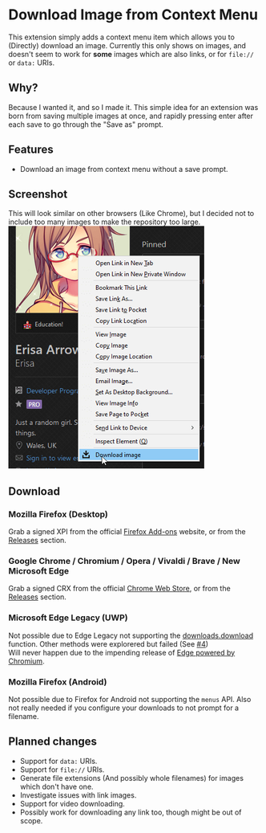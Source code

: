 # Download Image from Context Menu

This extension simply adds a context menu item which allows you to (Directly) download an image. Currently this only shows on images, and doesn't seem to work for **some** images which are also links, or for `file://` or `data:` URIs.

## Why?
Because I wanted it, and so I made it. This simple idea for an extension was born from saving multiple images at once, and rapidly pressing enter after each save to go through the "Save as" prompt.

## Features
- Download an image from context menu without a save prompt.

## Screenshot
This will look similar on other browsers (Like Chrome), but I decided not to include too many images to make the repository too large.  
![An example screenshot of a right click menu which has "Download image" at the bottom](/.github-resources/example.png)

## Download

### Mozilla Firefox (Desktop)
Grab a signed XPI from the official [Firefox Add-ons](https://addons.mozilla.org/en-GB/firefox/addon/download-image/) website, or from the [Releases](https://github.com/Erisa/download-image/releases) section.

### Google Chrome / Chromium / Opera / Vivaldi / Brave / New Microsoft Edge
Grab a signed CRX from the official [Chrome Web Store](https://chrome.google.com/webstore/detail/download-image-from-conte/fihdnfkfpjmipmlggdknalpfjjnjbboj), or from the [Releases](https://github.com/Erisa/download-image/releases) section.

### Microsoft Edge Legacy (UWP)
Not possible due to Edge Legacy not supporting the [downloads.download](https://developer.mozilla.org/docs/Mozilla/Add-ons/WebExtensions/API/downloads/download) function. Other methods were explorered but failed (See [#4](https://github.com/Erisa/download-image/issues/4))  
Will never happen due to the impending release of [Edge powered by Chromium](https://blogs.windows.com/msedgedev/2019/11/04/edge-chromium-release-candidate-get-ready/).

### Mozilla Firefox (Android)
Not possible due to Firefox for Android not supporting the `menus` API.
Also not really needed if you configure your downloads to not prompt for a filename.

## Planned changes
- Support for `data:` URIs.
- Support for `file://` URIs.
- Generate file extensions (And possibly whole filenames) for images which don't have one.
- Investigate issues with link images.
- Support for video downloading.
- Possibly work for downloading any link too, though might be out of scope.
